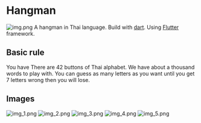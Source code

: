 # Hangman

![img.png](images/img.png)
A hangman in Thai language. Build with [dart](https://flutter.dev/). Using [Flutter](https://flutter.dev/) framework.

## Basic rule 

You have There are 42 buttons of Thai alphabet.
We have about a thousand words to play with. 
You can guess as many letters as you want until you get 7 letters wrong then you will lose.

## Images
![img_1.png](images/img_1.png)
![img_2.png](images/img_2.png)
![img_3.png](images/img_3.png)
![img_4.png](images/img_4.png)
![img_5.png](images/img_5.png)

